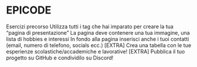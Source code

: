 # EPICODE
Esercizi precorso
Utilizza tutti i tag che hai imparato per creare la tua “pagina di presentazione”
La pagina deve contenere una tua immagine, una lista di hobbies e interessi
In fondo alla pagina inserisci anche i tuoi contatti (email, numero di telefono, socials ecc.)
[EXTRA] Crea una tabella con le tue esperienze scolastiche/accademiche e lavorative!
[EXTRA] Pubblica il tuo progetto su GitHub e condividilo su Discord!
